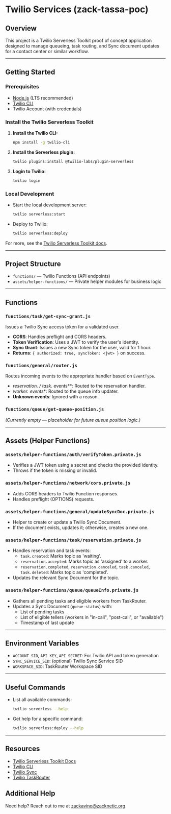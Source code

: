 # Twilio Services (zack-tassa-poc)

## Overview
This project is a Twilio Serverless Toolkit proof of concept application designed to manage queueing, task routing, and Sync document updates for a contact center or similar workflow.

---

## Getting Started

### Prerequisites
- [Node.js](https://nodejs.org/) (LTS recommended)
- [Twilio CLI](https://www.twilio.com/docs/twilio-cli)
- Twilio Account (with credentials)

### Install the Twilio Serverless Toolkit

1. **Install the Twilio CLI:**
   ```sh
   npm install -g twilio-cli
   ```
2. **Install the Serverless plugin:**
   ```sh
   twilio plugins:install @twilio-labs/plugin-serverless
   ```
3. **Login to Twilio:**
   ```sh
   twilio login
   ```

### Local Development
- Start the local development server:
  ```sh
  twilio serverless:start
  ```
- Deploy to Twilio:
  ```sh
  twilio serverless:deploy
  ```

For more, see the [Twilio Serverless Toolkit docs](https://www.twilio.com/docs/labs/serverless-toolkit/getting-started).

---

## Project Structure

- `functions/` — Twilio Functions (API endpoints)
- `assets/helper-functions/` — Private helper modules for business logic

---

## Functions

### `functions/task/get-sync-grant.js`
Issues a Twilio Sync access token for a validated user.
- **CORS**: Handles preflight and CORS headers.
- **Token Verification**: Uses a JWT to verify the user's identity.
- **Sync Grant**: Issues a new Sync token for the user, valid for 1 hour.
- **Returns**: `{ authorized: true, syncToken: <jwt> }` on success.

### `functions/general/router.js`
Routes incoming events to the appropriate handler based on `EventType`.
- **reservation.* / task.* events**: Routed to the reservation handler.
- **worker.* events**: Routed to the queue info updater.
- **Unknown events**: Ignored with a reason.

### `functions/queue/get-queue-position.js`
*(Currently empty — placeholder for future queue position logic.)*

---

## Assets (Helper Functions)

### `assets/helper-functions/auth/verifyToken.private.js`
- Verifies a JWT token using a secret and checks the provided identity.
- Throws if the token is missing or invalid.

### `assets/helper-functions/network/cors.private.js`
- Adds CORS headers to Twilio Function responses.
- Handles preflight (OPTIONS) requests.

### `assets/helper-functions/general/updateSyncDoc.private.js`
- Helper to create or update a Twilio Sync Document.
- If the document exists, updates it; otherwise, creates a new one.

### `assets/helper-functions/task/reservation.private.js`
- Handles reservation and task events:
  - `task.created`: Marks topic as 'waiting'.
  - `reservation.accepted`: Marks topic as 'assigned' to a worker.
  - `reservation.completed`, `reservation.canceled`, `task.canceled`, `task.deleted`: Marks topic as 'completed'.
- Updates the relevant Sync Document for the topic.

### `assets/helper-functions/queue/queueInfo.private.js`
- Gathers all pending tasks and eligible workers from TaskRouter.
- Updates a Sync Document (`queue-status`) with:
  - List of pending tasks
  - List of eligible tellers (workers in "in-call", "post-call", or "available")
  - Timestamp of last update

---

## Environment Variables
- `ACCOUNT_SID`, `API_KEY`, `API_SECRET`: For Twilio API and token generation
- `SYNC_SERVICE_SID`: (optional) Twilio Sync Service SID
- `WORKSPACE_SID`: TaskRouter Workspace SID

---

## Useful Commands
- List all available commands:
  ```sh
  twilio serverless --help
  ```
- Get help for a specific command:
  ```sh
  twilio serverless:deploy --help
  ```

---

## Resources
- [Twilio Serverless Toolkit Docs](https://www.twilio.com/docs/labs/serverless-toolkit)
- [Twilio CLI](https://www.twilio.com/docs/twilio-cli)
- [Twilio Sync](https://www.twilio.com/docs/sync)
- [Twilio TaskRouter](https://www.twilio.com/docs/taskrouter)

## Additional Help
Need help? Reach out to me at zackavino@zacknetic.org.